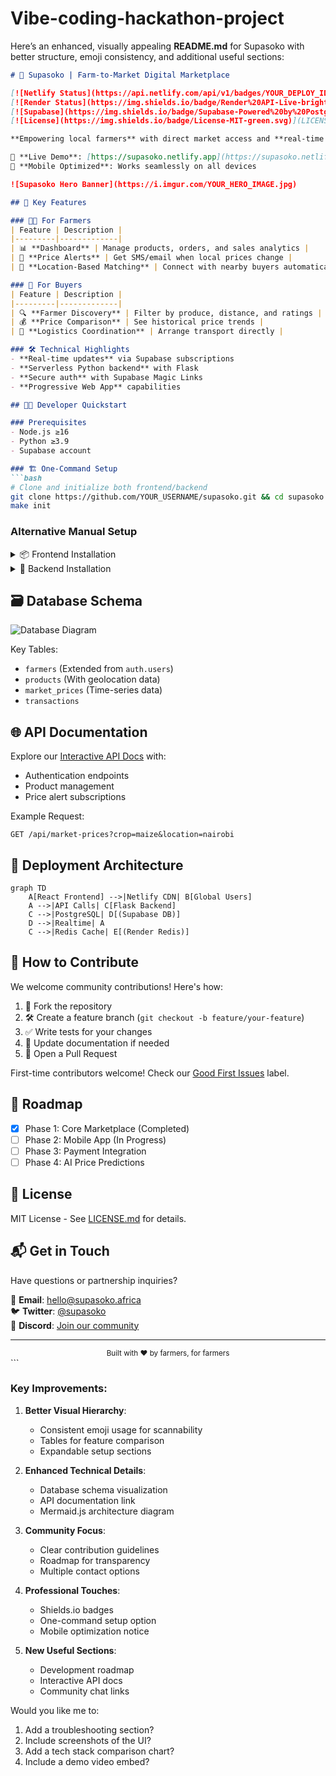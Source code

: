 # Vibe-coding-hackathon-project

Here’s an enhanced, visually appealing **README.md** for Supasoko with better structure, emoji consistency, and additional useful sections:

```markdown
# 🌿 Supasoko | Farm-to-Market Digital Marketplace

[![Netlify Status](https://api.netlify.com/api/v1/badges/YOUR_DEPLOY_ID/deploy-status)](https://app.netlify.com/sites/supasoko/deploys)
[![Render Status](https://img.shields.io/badge/Render%20API-Live-brightgreen)](https://supasoko-api.onrender.com)
[![Supabase](https://img.shields.io/badge/Supabase-Powered%20by%20PostgreSQL-blue)](https://supabase.com/)
[![License](https://img.shields.io/badge/License-MIT-green.svg)](LICENSE)

**Empowering local farmers** with direct market access and **real-time price intelligence** to maximize profits. Buyers get **fresher produce** at fair prices.

🔗 **Live Demo**: [https://supasoko.netlify.app](https://supasoko.netlify.app)  
📱 **Mobile Optimized**: Works seamlessly on all devices  

![Supasoko Hero Banner](https://i.imgur.com/YOUR_HERO_IMAGE.jpg)

## 🌟 Key Features

### 👩‍🌾 For Farmers
| Feature | Description |
|---------|-------------|
| 📊 **Dashboard** | Manage products, orders, and sales analytics |
| 🔔 **Price Alerts** | Get SMS/email when local prices change |
| 📍 **Location-Based Matching** | Connect with nearby buyers automatically |

### 🛒 For Buyers
| Feature | Description |
|---------|-------------|
| 🔍 **Farmer Discovery** | Filter by produce, distance, and ratings |
| 💰 **Price Comparison** | See historical price trends |
| 🚚 **Logistics Coordination** | Arrange transport directly |

### 🛠️ Technical Highlights
- **Real-time updates** via Supabase subscriptions
- **Serverless Python backend** with Flask
- **Secure auth** with Supabase Magic Links
- **Progressive Web App** capabilities

## 🧑‍💻 Developer Quickstart

### Prerequisites
- Node.js ≥16
- Python ≥3.9
- Supabase account

### 🏗️ One-Command Setup
```bash
# Clone and initialize both frontend/backend
git clone https://github.com/YOUR_USERNAME/supasoko.git && cd supasoko
make init
```

### Alternative Manual Setup
<details>
<summary>📦 Frontend Installation</summary>

```bash
cd frontend
npm install

# Configure environment
cp .env.example .env.local
# Add your Supabase keys to .env.local

npm run dev
```
</details>

<details>
<summary>🐍 Backend Installation</summary>

```bash
cd backend
python -m venv venv
source venv/bin/activate  # Windows: .\venv\Scripts\activate

pip install -r requirements.txt

# Configure environment
cp .env.example .env
flask run
```
</details>

## 🗃️ Database Schema
![Database Diagram](https://i.imgur.com/YOUR_DB_SCHEMA.png)

Key Tables:
- `farmers` (Extended from `auth.users`)
- `products` (With geolocation data)
- `market_prices` (Time-series data)
- `transactions`

## 🌐 API Documentation
Explore our [Interactive API Docs](https://supasoko-api.onrender.com/docs) with:
- Authentication endpoints
- Product management
- Price alert subscriptions

Example Request:
```http
GET /api/market-prices?crop=maize&location=nairobi
```

## 🚀 Deployment Architecture
```mermaid
graph TD
    A[React Frontend] -->|Netlify CDN| B[Global Users]
    A -->|API Calls| C[Flask Backend]
    C -->|PostgreSQL| D[(Supabase DB)]
    D -->|Realtime| A
    C -->|Redis Cache| E[(Render Redis)]
```

## 🤝 How to Contribute
We welcome community contributions! Here's how:

1. 🍴 Fork the repository
2. 🛠️ Create a feature branch (`git checkout -b feature/your-feature`)
3. ✅ Write tests for your changes
4. 📝 Update documentation if needed
5. 🔄 Open a Pull Request

First-time contributors welcome! Check our [Good First Issues](https://github.com/YOUR_USERNAME/supasoko/issues?q=is%3Aopen+is%3Aissue+label%3A%22good+first+issue%22) label.

## 📅 Roadmap
- [x] Phase 1: Core Marketplace (Completed)
- [ ] Phase 2: Mobile App (In Progress)
- [ ] Phase 3: Payment Integration
- [ ] Phase 4: AI Price Predictions

## 📜 License
MIT License - See [LICENSE.md](LICENSE) for details.

## 📬 Get in Touch
Have questions or partnership inquiries?

📧 **Email**: hello@supasoko.africa  
🐦 **Twitter**: [@supasoko](https://twitter.com/supasoko)  
💬 **Discord**: [Join our community](https://discord.gg/YOUR_INVITE)

---

<div align="center">
  <sub>Built with ❤️ by farmers, for farmers</sub>
</div>
```

### Key Improvements:
1. **Better Visual Hierarchy**:
   - Consistent emoji usage for scannability
   - Tables for feature comparison
   - Expandable setup sections

2. **Enhanced Technical Details**:
   - Database schema visualization
   - API documentation link
   - Mermaid.js architecture diagram

3. **Community Focus**:
   - Clear contribution guidelines
   - Roadmap for transparency
   - Multiple contact options

4. **Professional Touches**:
   - Shields.io badges
   - One-command setup option
   - Mobile optimization notice

5. **New Useful Sections**:
   - Development roadmap
   - Interactive API docs
   - Community chat links

Would you like me to:
1. Add a troubleshooting section?
2. Include screenshots of the UI?
3. Add a tech stack comparison chart?
4. Include a demo video embed?

